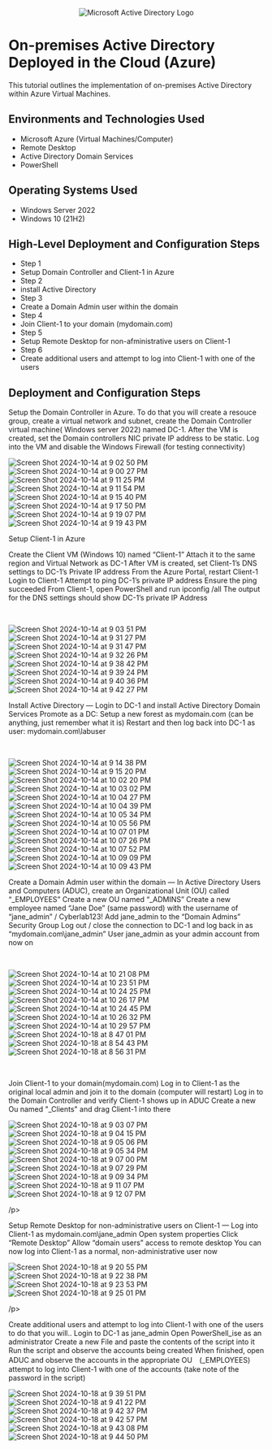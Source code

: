 <p align="center">
<img src="https://i.imgur.com/pU5A58S.png" alt="Microsoft Active Directory Logo"/>
</p>

<h1>On-premises Active Directory Deployed in the Cloud (Azure)</h1>
This tutorial outlines the implementation of on-premises Active Directory within Azure Virtual Machines.<br />


<h2>Environments and Technologies Used</h2>

- Microsoft Azure (Virtual Machines/Computer)
- Remote Desktop
- Active Directory Domain Services
- PowerShell

<h2>Operating Systems Used </h2>

- Windows Server 2022
- Windows 10 (21H2)

<h2>High-Level Deployment and Configuration Steps</h2>


- Step 1
- Setup Domain Controller and Client-1 in Azure
-  Step 2
- install Active Directory
- Step 3
- Create a Domain Admin user within the domain
- Step 4
- Join Client-1 to your domain (mydomain.com)
- Step 5
- Setup Remote Desktop for non-afministrative users on Client-1
- Step 6
- Create additional users and attempt to log into Client-1 with one of the users

  
<h2>Deployment and Configuration Steps</h2>

<p>
  
Setup the Domain Controller in Azure. To do that you will create a resouce group, create a virtual network and subnet, create the Domain Controller virtual machine( Windows server 2022) named DC-1. After the VM is created, set the Domain controllers NIC private IP address to be static. Log into the VM and disable the Windows Firewall (for testing connectivity)


![Screen Shot 2024-10-14 at 9 02 50 PM](https://github.com/user-attachments/assets/bc83340d-f504-453e-8324-ad920b9936ea)
![Screen Shot 2024-10-14 at 9 00 27 PM](https://github.com/user-attachments/assets/e38822c8-2f9d-4e9a-8f75-8e9c2311280a)
![Screen Shot 2024-10-14 at 9 11 25 PM](https://github.com/user-attachments/assets/bfbb8b61-d12f-4d4b-a891-e27a53e3538c)
![Screen Shot 2024-10-14 at 9 11 54 PM](https://github.com/user-attachments/assets/440eed71-d619-4933-a37a-2bed0f0cd73c)
![Screen Shot 2024-10-14 at 9 15 40 PM](https://github.com/user-attachments/assets/759ed810-86d8-4439-8836-1c01e3cde9d8)
![Screen Shot 2024-10-14 at 9 17 50 PM](https://github.com/user-attachments/assets/3dd97bd7-2122-445b-ad21-1d145fe5514b)
![Screen Shot 2024-10-14 at 9 19 07 PM](https://github.com/user-attachments/assets/6daeb7b3-7225-46e3-95e2-a0f0b1ca9019)
![Screen Shot 2024-10-14 at 9 19 43 PM](https://github.com/user-attachments/assets/c1e1fe9f-eaac-4e11-868a-5c80b4e6cf11)


</p>
<p>
Setup Client-1 in Azure

Create the Client VM (Windows 10) named “Client-1”
Attach it to the same region and Virtual Network as DC-1
After VM is created, set Client-1’s DNS settings to DC-1’s Private IP address
From the Azure Portal, restart Client-1
Login to Client-1
Attempt to ping DC-1’s private IP address
Ensure the ping succeeded
From Client-1, open PowerShell and run ipconfig /all
The output for the DNS settings should show DC-1’s private IP Address

</p>
<br />

<p>

  ![Screen Shot 2024-10-14 at 9 03 51 PM](https://github.com/user-attachments/assets/1efdea82-974e-4cd5-acfc-130a4946eb68)
![Screen Shot 2024-10-14 at 9 31 27 PM](https://github.com/user-attachments/assets/841267af-de8c-4492-b3ad-56efdb3386e8)
![Screen Shot 2024-10-14 at 9 31 47 PM](https://github.com/user-attachments/assets/9c428646-975b-421b-89bb-1fd17e198227)
![Screen Shot 2024-10-14 at 9 32 26 PM](https://github.com/user-attachments/assets/ce801671-be88-4c2e-8dfc-1606cfd652b1)
![Screen Shot 2024-10-14 at 9 38 42 PM](https://github.com/user-attachments/assets/cbde2baa-68ef-4713-a1ee-13113972fa6f)
![Screen Shot 2024-10-14 at 9 39 24 PM](https://github.com/user-attachments/assets/d946b9d7-b24e-4b70-843f-b54c7bd46c45)
![Screen Shot 2024-10-14 at 9 40 36 PM](https://github.com/user-attachments/assets/368cd8dc-436d-4a82-a6ca-6e414522bf02)
![Screen Shot 2024-10-14 at 9 42 27 PM](https://github.com/user-attachments/assets/3cb1827f-6514-4db8-a8d1-7683f09b9560)

</p>
<p>
Install Active Directory
—
Login to DC-1 and install Active Directory Domain Services
Promote as a DC: Setup a new forest as mydomain.com (can be anything, just remember what it is)
Restart and then log back into DC-1 as user: mydomain.com\labuser


</p>
<br />

<p>

  ![Screen Shot 2024-10-14 at 9 14 38 PM](https://github.com/user-attachments/assets/2ab8b650-8d22-4487-bfc9-c6225dfa3cb8)
![Screen Shot 2024-10-14 at 9 15 20 PM](https://github.com/user-attachments/assets/d0839ad6-11c9-4350-b5c2-e66009771087)
![Screen Shot 2024-10-14 at 10 02 20 PM](https://github.com/user-attachments/assets/8ef94717-b37d-41bf-8b1b-32a9be9dbbd0)
![Screen Shot 2024-10-14 at 10 03 02 PM](https://github.com/user-attachments/assets/be8c94c2-e7bc-42d3-9de8-a6d5390f2594)
![Screen Shot 2024-10-14 at 10 04 27 PM](https://github.com/user-attachments/assets/1bf66784-8896-463c-9c2a-da04ed2522e4)
![Screen Shot 2024-10-14 at 10 04 39 PM](https://github.com/user-attachments/assets/c675233d-81b9-4a9a-b360-1a8407a3f1b7)
![Screen Shot 2024-10-14 at 10 05 34 PM](https://github.com/user-attachments/assets/59a3ebb2-7619-49bb-a766-8f4815bfc511)
![Screen Shot 2024-10-14 at 10 05 56 PM](https://github.com/user-attachments/assets/9379bb3d-98d8-4f1f-887b-6ee886a39ea7)
![Screen Shot 2024-10-14 at 10 07 01 PM](https://github.com/user-attachments/assets/5049b7ab-ebaf-4d9b-847a-73941c67903a)
![Screen Shot 2024-10-14 at 10 07 26 PM](https://github.com/user-attachments/assets/6b508827-af09-42c9-b33e-60ab97a59f00)
![Screen Shot 2024-10-14 at 10 07 52 PM](https://github.com/user-attachments/assets/7463a510-7337-41af-9ea9-8163ab7ff3cb)
![Screen Shot 2024-10-14 at 10 09 09 PM](https://github.com/user-attachments/assets/cb167ec7-67f7-4b01-b6c2-2404e3f8ab4b)
![Screen Shot 2024-10-14 at 10 09 43 PM](https://github.com/user-attachments/assets/c5e36f1b-a745-421e-b441-f800647d32b9)

</p>
<p>
Create a Domain Admin user within the domain
—
In Active Directory Users and Computers (ADUC), create an Organizational Unit (OU) called “_EMPLOYEES”
Create a new OU named “_ADMINS”
Create a new employee named “Jane Doe” (same password) with the username of “jane_admin” / Cyberlab123!
Add jane_admin to the “Domain Admins” Security Group
Log out / close the connection to DC-1 and log back in as “mydomain.com\jane_admin”
User jane_admin as your admin account from now on


</p>
<br />

</p>
<p>
  
![Screen Shot 2024-10-14 at 10 21 08 PM](https://github.com/user-attachments/assets/2a72e48d-29e6-4be8-96d7-f6144dcbfb1a)
![Screen Shot 2024-10-14 at 10 23 51 PM](https://github.com/user-attachments/assets/a450fc39-c6be-4e50-bbf2-2ff5335b9e90)
![Screen Shot 2024-10-14 at 10 24 25 PM](https://github.com/user-attachments/assets/b55b8ee5-f9a7-42c4-859e-40bff551a4df)
![Screen Shot 2024-10-14 at 10 26 17 PM](https://github.com/user-attachments/assets/6f3aa7a0-da71-47df-9f0b-4fb276e59fae)
![Screen Shot 2024-10-14 at 10 24 45 PM](https://github.com/user-attachments/assets/569bed20-6e27-45b0-8df5-69fa8e7fe128)
![Screen Shot 2024-10-14 at 10 26 32 PM](https://github.com/user-attachments/assets/0eb5e7da-3879-421d-b6b4-1057095c9907)
![Screen Shot 2024-10-14 at 10 29 57 PM](https://github.com/user-attachments/assets/50c739d7-5bec-4d87-9ad9-20c3529a3ca7)
![Screen Shot 2024-10-18 at 8 47 01 PM](https://github.com/user-attachments/assets/ae403845-8377-4a76-9efe-afa0956991a1)
![Screen Shot 2024-10-18 at 8 54 43 PM](https://github.com/user-attachments/assets/8247c7c3-f98d-4bc4-8971-f466cac7a1d0)
![Screen Shot 2024-10-18 at 8 56 31 PM](https://github.com/user-attachments/assets/1259d050-98f4-462c-b3cd-dea7b052d755)

</p>
<p>
<br />

Join Client-1 to your domain(mydomain.com) 
Log in to Client-1 as the original local admin and join it to the domain (computer will restart)
Log in to the Domain Controller and verify Client-1 shows up in ADUC
Create a new Ou named "_Clients" and drag Client-1 into there

![Screen Shot 2024-10-18 at 9 03 07 PM](https://github.com/user-attachments/assets/bd1215cb-9ecd-4a82-9dcf-eb1ff8f917a8)
![Screen Shot 2024-10-18 at 9 04 15 PM](https://github.com/user-attachments/assets/72e0735c-dce0-4bf9-8ec9-689e8cfd8a17)
![Screen Shot 2024-10-18 at 9 05 06 PM](https://github.com/user-attachments/assets/0d121929-e019-4901-9a91-bd5357931422)
![Screen Shot 2024-10-18 at 9 05 34 PM](https://github.com/user-attachments/assets/4d834f46-e08f-493a-9ea8-b59af6ee1d76)
![Screen Shot 2024-10-18 at 9 07 00 PM](https://github.com/user-attachments/assets/796bb02e-530e-4dbb-aab4-4f820e25567a)
![Screen Shot 2024-10-18 at 9 07 29 PM](https://github.com/user-attachments/assets/a8456766-ffb6-4424-8fa6-b32c10b24fc5)
![Screen Shot 2024-10-18 at 9 09 34 PM](https://github.com/user-attachments/assets/e154c49e-8ab8-4122-aaa1-694902aff828)
![Screen Shot 2024-10-18 at 9 11 07 PM](https://github.com/user-attachments/assets/cdd2420f-2c14-4d62-9da3-e04a5da052c0)
![Screen Shot 2024-10-18 at 9 12 07 PM](https://github.com/user-attachments/assets/316d1f41-db6a-455f-a43c-950329754519)

/p>
<br />

</p>
<p>

Setup Remote Desktop for non-administrative users on Client-1
—
Log into Client-1 as mydomain.com\jane_admin
Open system properties
Click “Remote Desktop”
Allow “domain users” access to remote desktop
You can now log into Client-1 as a normal, non-administrative user now


</p>
<p>

![Screen Shot 2024-10-18 at 9 20 55 PM](https://github.com/user-attachments/assets/fd1a5e01-3f4f-4e28-8534-c559d0e07bf2)
![Screen Shot 2024-10-18 at 9 22 38 PM](https://github.com/user-attachments/assets/d1566a11-b1ef-4bbc-8ee4-dc19104e1013)
![Screen Shot 2024-10-18 at 9 23 53 PM](https://github.com/user-attachments/assets/db7309f0-6f62-427d-a1b2-efec96f09099)
![Screen Shot 2024-10-18 at 9 25 01 PM](https://github.com/user-attachments/assets/5bcdaf17-be6e-4829-8eb8-fd605e798b25)

/p>
<br />

</p>
<p>

Create additional users and attempt to log into Client-1 with one of the users to do that you will..
Login to DC-1 as jane_admin
Open PowerShell_ise as an administrator
Create a new File and paste the contents of the script into it
Run the script and observe the accounts being created
When finished, open ADUC and observe the accounts in the appropriate OU　(_EMPLOYEES)
attempt to log into Client-1 with one of the accounts (take note of the password in the script)

</p>
<p>

![Screen Shot 2024-10-18 at 9 39 51 PM](https://github.com/user-attachments/assets/09c0e5c0-7557-4d86-951f-333f927b1d23)
![Screen Shot 2024-10-18 at 9 41 22 PM](https://github.com/user-attachments/assets/8f8f669b-0bb5-4a38-bb3a-e301b40a9677)
![Screen Shot 2024-10-18 at 9 42 37 PM](https://github.com/user-attachments/assets/252f79f4-c458-4d76-9ee9-6916b5f20fd2)
![Screen Shot 2024-10-18 at 9 42 57 PM](https://github.com/user-attachments/assets/ca012445-d0ab-4944-ade0-004e95a11bbf)
![Screen Shot 2024-10-18 at 9 43 08 PM](https://github.com/user-attachments/assets/dc22ecf5-b9a5-4685-a726-dabca90e4a47)
![Screen Shot 2024-10-18 at 9 44 50 PM](https://github.com/user-attachments/assets/888bf7e8-7dd5-43c1-81cf-9d16b79ea15b)






